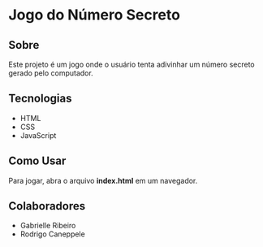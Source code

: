 # Jogo do Número Secreto

## Sobre
Este projeto é um jogo onde o usuário tenta adivinhar um número secreto gerado pelo computador.

## Tecnologias
- HTML
- CSS
- JavaScript

## Como Usar
Para jogar, abra o arquivo **index.html** em um navegador.

## Colaboradores
- Gabrielle Ribeiro
- Rodrigo Caneppele
